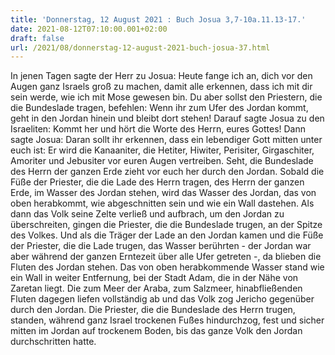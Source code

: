 ```yaml
---
title: 'Donnerstag, 12 August 2021 : Buch Josua 3,7-10a.11.13-17.'
date: 2021-08-12T07:10:00.001+02:00
draft: false
url: /2021/08/donnerstag-12-august-2021-buch-josua-37.html
---
```


In jenen Tagen sagte der Herr zu Josua: Heute fange ich an, dich vor den Augen ganz Israels groß zu machen, damit alle erkennen, dass ich mit dir sein werde, wie ich mit Mose gewesen bin. Du aber sollst den Priestern, die die Bundeslade tragen, befehlen: Wenn ihr zum Ufer des Jordan kommt, geht in den Jordan hinein und bleibt dort stehen! Darauf sagte Josua zu den Israeliten: Kommt her und hört die Worte des Herrn, eures Gottes! Dann sagte Josua: Daran sollt ihr erkennen, dass ein lebendiger Gott mitten unter euch ist: Er wird die Kanaaniter, die Hetiter, Hiwiter, Perisiter, Girgaschiter, Amoriter und Jebusiter vor euren Augen vertreiben. Seht, die Bundeslade des Herrn der ganzen Erde zieht vor euch her durch den Jordan. Sobald die Füße der Priester, die die Lade des Herrn tragen, des Herrn der ganzen Erde, im Wasser des Jordan stehen, wird das Wasser des Jordan, das von oben herabkommt, wie abgeschnitten sein und wie ein Wall dastehen. Als dann das Volk seine Zelte verließ und aufbrach, um den Jordan zu überschreiten, gingen die Priester, die die Bundeslade trugen, an der Spitze des Volkes. Und als die Träger der Lade an den Jordan kamen und die Füße der Priester, die die Lade trugen, das Wasser berührten - der Jordan war aber während der ganzen Erntezeit über alle Ufer getreten -, da blieben die Fluten des Jordan stehen. Das von oben herabkommende Wasser stand wie ein Wall in weiter Entfernung, bei der Stadt Adam, die in der Nähe von Zaretan liegt. Die zum Meer der Araba, zum Salzmeer, hinabfließenden Fluten dagegen liefen vollständig ab und das Volk zog Jericho gegenüber durch den Jordan. Die Priester, die die Bundeslade des Herrn trugen, standen, während ganz Israel trockenen Fußes hindurchzog, fest und sicher mitten im Jordan auf trockenem Boden, bis das ganze Volk den Jordan durchschritten hatte.